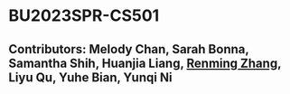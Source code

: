 # BU2023SPR-CS501
## Contributors: Melody Chan, Sarah Bonna, Samantha Shih, Huanjia Liang, [Renming Zhang](https://github.com/whisperzh), Liyu Qu, Yuhe Bian, Yunqi Ni
